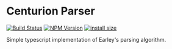 # Centurion Parser
[![Build Status](https://github.com/cosminfc/centurion-parser/workflows/build/badge.svg)](https://github.com/cosminfc/centurion-parser/actions?query=workflow%3A%22build%22)
[![NPM Version](https://img.shields.io/npm/v/ctn-parser)](https://www.npmjs.com/package/ctn-parser)
[![install size](https://packagephobia.com/badge?p=ctn-parser)](https://packagephobia.com/result?p=ctn-parser)


Simple typescript implementation of Earley's parsing algorithm.
